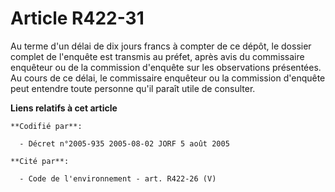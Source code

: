 # Article R422-31

Au terme d'un délai de dix jours francs à compter de ce dépôt, le dossier complet de l'enquête est transmis au préfet, après
avis du commissaire enquêteur ou de la commission d'enquête sur les observations présentées. Au cours de ce délai, le
commissaire enquêteur ou la commission d'enquête peut entendre toute personne qu'il paraît utile de consulter.

**Liens relatifs à cet article**

	**Codifié par**:

	  - Décret n°2005-935 2005-08-02 JORF 5 août 2005

	**Cité par**:

	  - Code de l'environnement - art. R422-26 (V)
